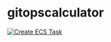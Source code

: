 # gitopscalculator

[![Create ECS Task](https://github.com/he329178/gitopscalculator/actions/workflows/deployment.yml/badge.svg)](https://github.com/he329178/gitopscalculator/actions/workflows/deployment.yml)
